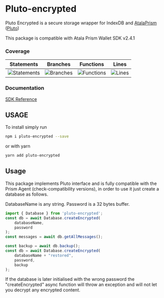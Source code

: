 # Pluto-encrypted
Pluto Encrypted is a secure storage wrapper for IndexDB and [AtalaPrism ](https://input-output-hk.github.io/atala-prism-wallet-sdk-ts/)([Pluto](https://input-output-hk.github.io/atala-prism-wallet-sdk-ts/interfaces/Domain.Pluto.html))

This package is compatible with Atala Prism Wallet SDK v2.4.1

### Coverage
| Statements                  | Branches                | Functions                 | Lines             |
| --------------------------- | ----------------------- | ------------------------- | ----------------- |
| ![Statements](https://raw.githubusercontent.com/elribonazo/pluto-encrypted/master/coverage/badge-statements.svg) | ![Branches](https://raw.githubusercontent.com/elribonazo/pluto-encrypted/master/coverage/badge-branches.svg) | ![Functions](https://raw.githubusercontent.com/elribonazo/pluto-encrypted/master/coverage/badge-functions.svg) | ![Lines](https://raw.githubusercontent.com/elribonazo/pluto-encrypted/master/coverage/badge-lines.svg) |

### Documentation

[SDK Reference](https://github.com/elribonazo/pluto-encrypted/blob/master/modules.md)

## USAGE
To install simply run

```bash
npm i pluto-encrypted --save
```

or with yarn

```bash
yarn add pluto-encrypted
```

## Usage
This package implements Pluto interface and is fully compatible with the Prism Agent (check-compatibility versions), in order to use it just create a database as follows.

DatabaseName is any string.
Password is a 32 bytes buffer.

```typescript
import { Database } from 'pluto-encrypted';
const db = await Database.createEncrypted(
    databaseName,
    password
);
const messages = await db.getAllMessages();

const backup = await db.backup();
const db = await Database.createEncrypted(
    databaseName + "restored",
    password,
    backup
);

```

If the database is later initialised with the wrong password the "createEncrypted" async function will throw an exception and will not let you decrypt any encrypted content.
